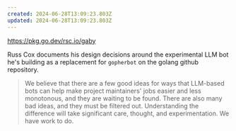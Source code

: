 ```yaml
---
created: 2024-06-28T13:09:23.803Z
updated: 2024-06-28T13:09:23.803Z
---
```

https://pkg.go.dev/rsc.io/gaby

Russ Cox documents his design decisions around the experimental LLM bot he's building as a replacement for `gopherbot` on the golang github repository.

> We believe that there are a few good ideas for ways that LLM-based bots can help make project maintainers' jobs easier and less monotonous, and they are waiting to be found. There are also many bad ideas, and they must be filtered out. Understanding the difference will take significant care, thought, and experimentation. We have work to do.